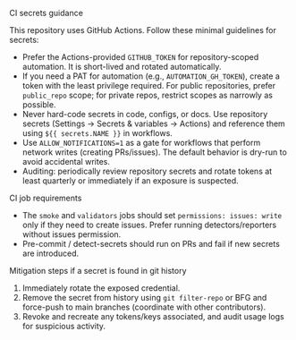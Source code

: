 CI secrets guidance

This repository uses GitHub Actions. Follow these minimal guidelines for secrets:

- Prefer the Actions-provided `GITHUB_TOKEN` for repository-scoped automation. It is short-lived and rotated automatically.
- If you need a PAT for automation (e.g., `AUTOMATION_GH_TOKEN`), create a token with the least privilege required. For public repositories, prefer `public_repo` scope; for private repos, restrict scopes as narrowly as possible.
- Never hard-code secrets in code, configs, or docs. Use repository secrets (Settings → Secrets & variables → Actions) and reference them using `${{ secrets.NAME }}` in workflows.
- Use `ALLOW_NOTIFICATIONS=1` as a gate for workflows that perform network writes (creating PRs/issues). The default behavior is dry-run to avoid accidental writes.
- Auditing: periodically review repository secrets and rotate tokens at least quarterly or immediately if an exposure is suspected.

CI job requirements

- The `smoke` and `validators` jobs should set `permissions: issues: write` only if they need to create issues. Prefer running detectors/reporters without issues permission.
- Pre-commit / detect-secrets should run on PRs and fail if new secrets are introduced.

Mitigation steps if a secret is found in git history

1. Immediately rotate the exposed credential.
2. Remove the secret from history using `git filter-repo` or BFG and force-push to main branches (coordinate with other contributors).
3. Revoke and recreate any tokens/keys associated, and audit usage logs for suspicious activity.
